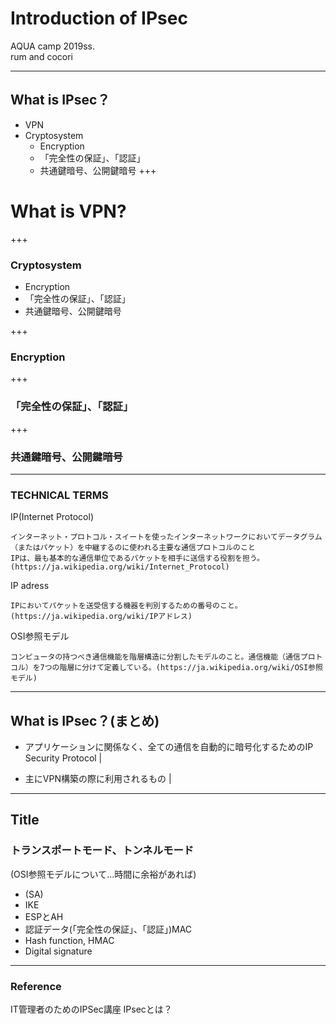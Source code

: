 # Introduction of IPsec

AQUA camp 2019ss.<br />
rum and cocori

---

## What is IPsec？

- VPN
- Cryptosystem
	- Encryption
	- 「完全性の保証」、「認証」
	- 共通鍵暗号、公開鍵暗号
+++


# What is VPN?


+++


### Cryptosystem
- Encryption
- 「完全性の保証」、「認証」
- 共通鍵暗号、公開鍵暗号

+++


### Encryption

+++


### 「完全性の保証」、「認証」

+++


### 共通鍵暗号、公開鍵暗号

---

### TECHNICAL TERMS

IP(Internet Protocol)
	
	インターネット・プロトコル・スイートを使ったインターネットワークにおいてデータグラム（またはパケット）を中継するのに使われる主要な通信プロトコルのこと
	IPは、最も基本的な通信単位であるパケットを相手に送信する役割を担う。
	(https://ja.wikipedia.org/wiki/Internet_Protocol)
		
IP adress

	IPにおいてパケットを送受信する機器を判別するための番号のこと。(https://ja.wikipedia.org/wiki/IPアドレス)

OSI参照モデル

	コンピュータの持つべき通信機能を階層構造に分割したモデルのこと。通信機能（通信プロトコル）を7つの階層に分けて定義している。(https://ja.wikipedia.org/wiki/OSI参照モデル)


---

## What is IPsec？(まとめ)

- アプリケーションに関係なく、全ての通信を自動的に暗号化するためのIP Security Protocol |

- 主にVPN構築の際に利用されるもの |

---

## Title

### トランスポートモード、トンネルモード
(OSI参照モデルについて...時間に余裕があれば)
- (SA)
- IKE
- ESPとAH
- 認証データ(「完全性の保証」、「認証」)MAC
- Hash function, HMAC
- Digital signature

---


### Reference 
IT管理者のためのIPSec講座
IPsecとは？
